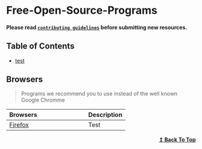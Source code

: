 # Free-Open-Source-Programs 

#### Please read [`contributing guidelines`](./contributing.md) before submitting new resources.

## Table of Contents

- [test](#test)

## Browsers

> Programs we recommend you to use instead of the well known Google Chromme

| Browsers &nbsp; &nbsp; &nbsp; &nbsp; &nbsp; &nbsp; &nbsp; &nbsp; &nbsp; &nbsp; &nbsp; &nbsp; &nbsp; &nbsp; | Description |
| ---------------------------------------------------------------------------------------------------------- | ----------- |
| [Firefox ](https://test.com/)                                                                              | Test        |

<div align="right">
    <b><a href="#table-of-contents">↥ Back To Top</a></b>
</div>
